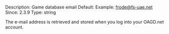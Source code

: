 Description: Game database email
Default:
Example: frode@fs-uae.net
Since: 2.3.9
Type: string

The e-mail address is retrieved and stored when you log into your OAGD.net
account.
